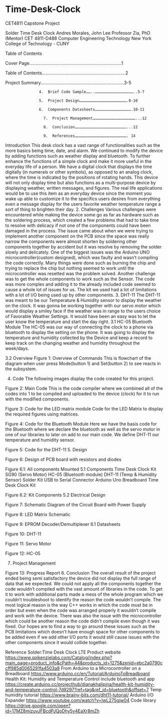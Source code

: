 # Time-Desk-Clock
CET4811 Capstone Project

Solder Time Desk Clock
Andres Morales, John Lee
Professor Zia, PhD (Mentor)
CET 4811-D488 
Computer Engineering Technology
New York College of Technology - CUNY
















Table of Contents

Cover Page……………………………………………………………….1

Table of Contents…………………………………………………...…...2

Project Summary....……………………………………....…………….3-5

                   4.  Brief Code Sample……..……………………………………………..5-7

                   5.  Project Design……………………………………………………….8-10

                   6.  Components Datasheets………………………………………….10-11

                     7.  Project Management…………………………………………………...12

                     8.  Conclusion……………………………………………………………...12

                     9.  References……………………………………………………………. 14



















Introduction
  This desk clock has a vast range of functionalities such as the more basics being time, date, and alarm. We continued to modify the device by adding functions such as weather display and bluetooth. To further enhance the functions of a simple clock and make it more useful in the everyday life of a person. We have a digital clock that displays the time digitally (in numerals or other symbols), as opposed to an analog clock, where the time is indicated by the positions of rotating hands. This device will not only display time but also  functions as a multi-purpose device by displaying weather, written messages, and figures. The real life applications would be to use this item as an everyday device since the moment you wake up able to customize it to the specifics users desires from everything even a message display for the users favorite weather temperature range a sort of thing to brighten their day. 
      2. Challenges
Various challenges were encountered while making the device some go as far as hardware such as the soldering process, which created a few problems that had to take time to resolve with delicacy if not one of the components could have been damaged in the process. The issue came about when we were trying to implement another component on the PCB since the space was really narrow the components were almost shorten by soldering other components together by accident but it was resolve by removing the solder slowly and delicately. One of the biggest issues was the Arduino UNO microcontroller(custom designed), which was faulty and wasn’t compiling the code correctly. Many things were done such as burning the chip and trying to replace the chip but nothing seemed to work until the microcontroller was resetted was the problem solved. Another challenge was to get the whole components to work such as the Sensor. The code was more complex and adding it to the already included code seemed to cause a whole lot of issues for us. The kit we used had a lot of limitations with a lot of I/O being used up by other components.
   3. DHT-11
  The DHT-11 was meant to be our Temperature & Humidity sensor to display the weather on the clock. It was gonna be working together with our servo motor which would display a smiley face if the weather was in range to the users choice of Favorable Weather Settings. It would have been an easy was to let the user know the temperature and start the day right.
   3.1 HC-05 Bluetooth Module
The HC-05 was our way of connecting the clock to a phone via bluetooth to display the setting on the phone. It was going to display the temperature and humidity collected by the Device and keep a record to keep track on the changing weather and humidity throughout the week/days.





 3.2 Overview
Figure 1: Overview of Commands
This is flowchart of the diagram when user press Mode(button 1) and Set(button 2) to see reacts in the subsystem.

  4. Code
  The following images display the code created for this project.

Figure 2: Main Code
This is the code compiler where we combined all of the codes into 1 to be compiled and uploaded to the device (clock) for it to run with the modified components.


Figure 3: Code for the LED matrix module
Code for the LED Matrix to display the required figures using matrices.


Figure 4: Code for the Bluetooth Module
Here we have the basis code for the Bluetooth where we declare the bluetooth as well as the servo motor in one of our libraries to later on add to our main code. We define DHT-11 our temperature and humidity sensor.

 
Figure 5:  Code for the DHT-11
5. Design 

Figure 6: Design of PCB board with resistors and diodes

Figure 6.1: All components Mounted
5.1 Components
Time Desk Clock Kit 
 SG90 (Servo Motor)
HC-05 (Bluetooth module)
DHT-11 (Temp & Humidity Sensor)
Solder Kit 
USB to Serial Connector
Arduino Uno
Breadboard 
Time Desk Clock Kit

Figure 6.2: Kit Components
5.2 Electrical Design

Figure 7: Schematic Diagram of the Circuit Board with Power Supply

Figure 8: LED Matrix Schematic



Figure 9: EPROM Decoder/Demultiplexer
6.1 Datasheets

Figure 10: DHT-11

Figure 11: Servo Motor

Figure 12: HC-05




7. Project Management

Figure 13: Progress Report 
 6. Conclusion
  	The overall result of the project ended being semi satisfactory the device did not display the full range of data that we expected. We could not apply all the components together the code wouldn’t compiled with the vast amount of libraries in the code. To get it to work with additional parts made a mess of the whole program which we couldn’t troubleshoot to identify the reason the code wouldn’t compile. The most logical reason is the way C++ works in which the code must be in order but even when the code was arranged properly it wouldn’t compile and work with the device. There was also the issue with the microcontroller which could be another reason the code didn’t compile even though it was fixed. Our hopes are to find a way to go around these issues such as the PCB limitations which doesn’t have enough space for other components to be added even if we add other I/O ports it would still cause issues with the other components since it would collide together. 

















Reference
Solder:Time Desk Clock LTE Product website
https://www.spikenzielabs.com/Catalog/index.php?main_page=product_info&cPath=44&products_id=1275&zenid=ebc2a0790ccff985d0065291fa4503a8
From Arduino to a Microcontroller on a Breadboard
https://www.arduino.cc/en/Tutorial/ArduinoToBreadboard
Health Kit: Humidity and Temperature Control include bluetooth and app
https://create.arduino.cc/projecthub/dianakhalipina/health-kit-humidity-and-temperature-control-7d9297?ref=tag&ref_id=bluetooth&offset=7
Temp humidity tutorial
https://www.brainy-bits.com/dht11-tutorial/
Arduino I/O Expander 
https://www.youtube.com/watch?v=IwL275gjw04
Code library 
https://drive.google.com/open?id=17MZ8mizuvJFBcdPJQoDhy5v4EaXr8mZh


